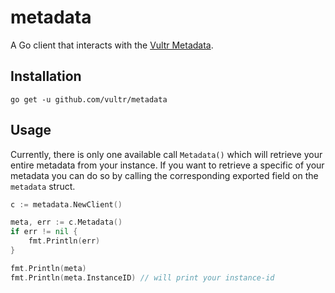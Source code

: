 # metadata

A Go client that interacts with the [Vultr Metadata](https://www.vultr.com/metadata/).

## Installation

`go get -u github.com/vultr/metadata`

## Usage

Currently, there is only one available call `Metadata()` which will retrieve your entire metadata from your instance. If you want to retrieve a specific of your metadata you can do so by calling the corresponding exported field on the `metadata` struct.

```go
c := metadata.NewClient()

meta, err := c.Metadata()
if err != nil {
	fmt.Println(err)
}

fmt.Println(meta)
fmt.Println(meta.InstanceID) // will print your instance-id
```